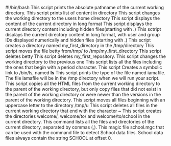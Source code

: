 #!/bin/bash
This script prints the absolute pathname of the current working directory.
This script prints list of content in directory
This script changes the working directory to the users home directory
This script displays the content of the current directory in long format
This script displays the current directory content including hidden files(starting with .)
This sctript displays the current directory content in long format, with user and group IDs displayed numerically and hidden files (starting with .)
This script creates a directory named my_first_directory in the /tmp/directory
This script moves the file betty from/tmp/ to /tmp/my_first_directory
This script deletes betty
This script deletes my_first_repository.
This script changes the working directory to the previous one
This script lists all the files including the ones that begin with a period character.
This script Creates a symbolic link to /bin/ls, named __ls__
This script prints the type of the file named iamafile. The file iamafile will be in the /tmp directory when we will run your script.
This script copies all the HTML files from the current working directory to the parent of the working directory, but only copy files that did not exist in the parent of the working directory or were newer than the versions in the parent of the working directory.
This script moves all files beginning with an uppercase letter to the directory /tmp/u
This script deletes all files in the current working directory that end with the character ~
This script creates the directories welcome/, welcome/to/ and welcome/to/school in the current directory.
This command lists all the files and directories of the current directory, separated by commas (,).
This magic file school.mgc that can be used with the command file to detect School data files. School data files always contain the string SCHOOL at offset 0.
